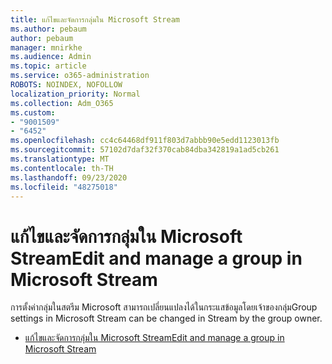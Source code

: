 ```yaml
---
title: แก้ไขและจัดการกลุ่มใน Microsoft Stream
ms.author: pebaum
author: pebaum
manager: mnirkhe
ms.audience: Admin
ms.topic: article
ms.service: o365-administration
ROBOTS: NOINDEX, NOFOLLOW
localization_priority: Normal
ms.collection: Adm_O365
ms.custom:
- "9001509"
- "6452"
ms.openlocfilehash: cc4c64468df911f803d7abbb90e5edd1123013fb
ms.sourcegitcommit: 57102d7daf32f370cab84dba342819a1ad5cb261
ms.translationtype: MT
ms.contentlocale: th-TH
ms.lasthandoff: 09/23/2020
ms.locfileid: "48275018"
---
```

# <a name="edit-and-manage-a-group-in-microsoft-stream"></a><span data-ttu-id="54c70-102">แก้ไขและจัดการกลุ่มใน Microsoft Stream</span><span class="sxs-lookup"><span data-stu-id="54c70-102">Edit and manage a group in Microsoft Stream</span></span>

<span data-ttu-id="54c70-103">การตั้งค่ากลุ่มในสตรีม Microsoft สามารถเปลี่ยนแปลงได้ในกระแสข้อมูลโดยเจ้าของกลุ่ม</span><span class="sxs-lookup"><span data-stu-id="54c70-103">Group settings in Microsoft Stream can be changed in Stream by the group owner.</span></span>  

- [<span data-ttu-id="54c70-104">แก้ไขและจัดการกลุ่มใน Microsoft Stream</span><span class="sxs-lookup"><span data-stu-id="54c70-104">Edit and manage a group in Microsoft Stream</span></span>](https://docs.microsoft.com/stream/portal-manage-groups)
